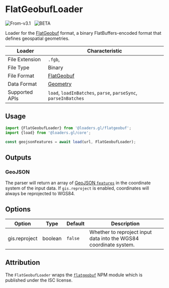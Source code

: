 # FlatGeobufLoader

<p class="badges">
  <img src="https://img.shields.io/badge/From-v3.1-blue.svg?style=flat-square" alt="From-v3.1" />
  &nbsp;
	<img src="https://img.shields.io/badge/-BETA-teal.svg" alt="BETA" />
</p>

Loader for the [FlatGeobuf](/docs/modules/flatgeobuf/formats/flatgeobuf) format, a binary FlatBuffers-encoded format that defines geospatial geometries.

| Loader         | Characteristic                                                  |
| -------------- | --------------------------------------------------------------- |
| File Extension | `.fgb`,                                                         |
| File Type      | Binary                                                          |
| File Format    | [FlatGeobuf](/docs/modules/flatgeobuf/formats/flatgeobuf)       |
| Data Format    | [Geometry](/docs/specifications/category-gis)                   |
| Supported APIs | `load`, `loadInBatches`, `parse`, `parseSync`, `parseInBatches` |

## Usage

```typescript
import {FlatGeobufLoader} from '@loaders.gl/flatgeobuf';
import {load} from '@loaders.gl/core';

const geojsonFeatures = await load(url, FlatGeobufLoader);
```

## Outputs

### GeoJSON

The parser will return an array of [GeoJSON `features`](https://tools.ietf.org/html/rfc7946) in the coordinate system of the input data. If `gis.reproject` is enabled, coordinates will always be reprojected to WGS84.

## Options

| Option        | Type    | Default | Description                                                       |
| ------------- | ------- | ------- | ----------------------------------------------------------------- |
| gis.reproject | boolean | `false` | Whether to reproject input data into the WGS84 coordinate system. |

## Attribution

The `FlatGeobufLoader` wraps the [`flatgeobuf`](https://github.com/bjornharrtell/flatgeobuf) NPM module which is published under the ISC license.
